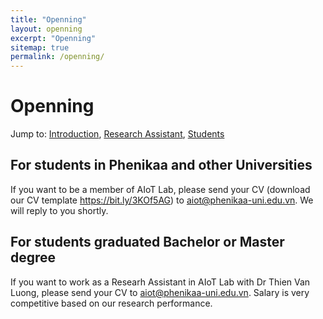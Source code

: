 ```yaml
---
title: "Openning"
layout: openning
excerpt: "Openning"
sitemap: true
permalink: /openning/
---
```



# Openning

Jump to: [Introduction](#introduction), [Research Assistant](#researchassistant), [Students](#student)
## For students in Phenikaa and other Universities
If you want to be a member of AIoT Lab, please send your CV (download our CV template https://bit.ly/3KOf5AG) to aiot@phenikaa-uni.edu.vn. We will reply to you shortly.

## For students graduated Bachelor or Master degree
If you want to work as a Researh Assistant in AIoT Lab with Dr Thien Van Luong, please send your CV to aiot@phenikaa-uni.edu.vn. Salary is very competitive based on our research performance.



[//]: # ({% for publi in site.data.openning.introduction %})

[//]: # (<h3>{{ publi.content_areas }}</h3>)

[//]: # (  <h5>{{ publi.title_specialized }}</h5>)

[//]: # (  <p>{{ publi.experience }}</p>)

[//]: # (  <ul>)

[//]: # (  {% for vacancie in publi.vacancies %})

[//]: # (    <li>{{ vacancie }}</li>)

[//]: # (    {% endfor %})

[//]: # (    </ul>)

[//]: # (  <p>{{ publi.content_1 }}<br>{{ publi.content_2 }}</p>)

[//]: # (  <br>)

[//]: # (  <!-- <a href="{{ publi.link.url }}">{{ publi.title }}</a> -->)

[//]: # ()
[//]: # (  )
[//]: # ({% endfor %})

[//]: # ()
[//]: # (## ResearchAssistant)

[//]: # ()
[//]: # ({% for publi in site.data.openning.researchassistant %})

[//]: # (  <h3>{{ publi.title }}</h3>)

[//]: # (  <h5>{{ publi.title_specialized }}</h5>)

[//]: # (  <ul>)

[//]: # (  {% for vacancie in publi.vacancies %})

[//]: # (    <li>{{ vacancie }}</li>)

[//]: # (    {% endfor %})

[//]: # (    </ul>)

[//]: # (   <br>)

[//]: # (   <p><b>To apply, please email CV and supporting documents to:  <a href="{{ publi.link }}"> {{ publi.title_specialized }}</a></b></p>)

[//]: # ({% endfor %})

[//]: # ()
[//]: # (## Student)

[//]: # ()
[//]: # ({% for publi in site.data.openning.student %})

[//]: # (  <h3>{{ publi.title }}</h3>)

[//]: # (  <h5>{{ publi.title_specialized }}</h5>)

[//]: # (  <ul>)

[//]: # (  {% for vacancie in publi.vacancies %})

[//]: # (    <li>{{ vacancie }}</li>)

[//]: # (    {% endfor %})

[//]: # (    </ul>)

[//]: # (   <br>)

[//]: # (   <p><b>To apply, please email CV and supporting documents to:  <a href="{{ publi.link }}"> {{ publi.title_specialized }}</a></b></p>)

[//]: # ({% endfor %})
